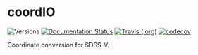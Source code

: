 # coordIO

![Versions](https://img.shields.io/badge/python->3.7-blue)
[![Documentation Status](https://readthedocs.org/projects/sdss-coordio/badge/?version=latest)](https://sdss-coordio.readthedocs.io/en/latest/?badge=latest)
[![Travis (.org)](https://img.shields.io/travis/sdss/coordio)](https://travis-ci.org/sdss/coordio)
[![codecov](https://codecov.io/gh/sdss/coordio/branch/master/graph/badge.svg)](https://codecov.io/gh/sdss/coordio)

Coordinate conversion for SDSS-V.
